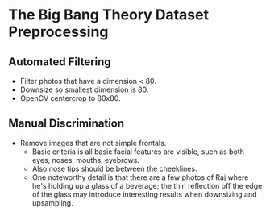 # The Big Bang Theory Dataset Preprocessing

## Automated Filtering

- Filter photos that have a dimension < 80.
- Downsize so smallest dimension is 80.
- OpenCV centercrop to 80x80.

## Manual Discrimination

- Remove images that are not simple frontals.
  - Basic criteria is all basic facial features are visible, such as both eyes, noses, mouths, eyebrows.
  - Also nose tips should be between the cheeklines.
  - One noteworthy detail is that there are a few photos of Raj where he's holding up a glass of a beverage; the thin reflection off the edge of the glass may introduce interesting results when downsizing and upsampling.

